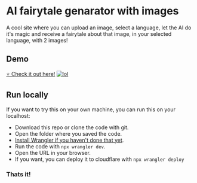# AI fairytale genarator with images
A cool site where you can upload an image, select a language, let the AI do it's magic and receive a fairytale about that image, in your selected language, with 2 images!

## Demo
[⭐ Check it out here!](https://fairytale.programordie.workers.dev/)
[![lol](demo.gif)](https://fairytale.programordie.workers.dev/)

## Run locally
If you want to try this on your own machine, you can run this on your localhost:
 - Download this repo or clone the code with git.
 - Open the folder where you saved the code.
 - [Install Wrangler if you haven't done that yet](https://developers.cloudflare.com/workers/wrangler/install-and-update/).
 - Run the code with ``npx wrangler dev``.
 - Open the URL in your browser.
 - If you want, you can deploy it to cloudflare with ``npx wrangler deploy``

### Thats it!
